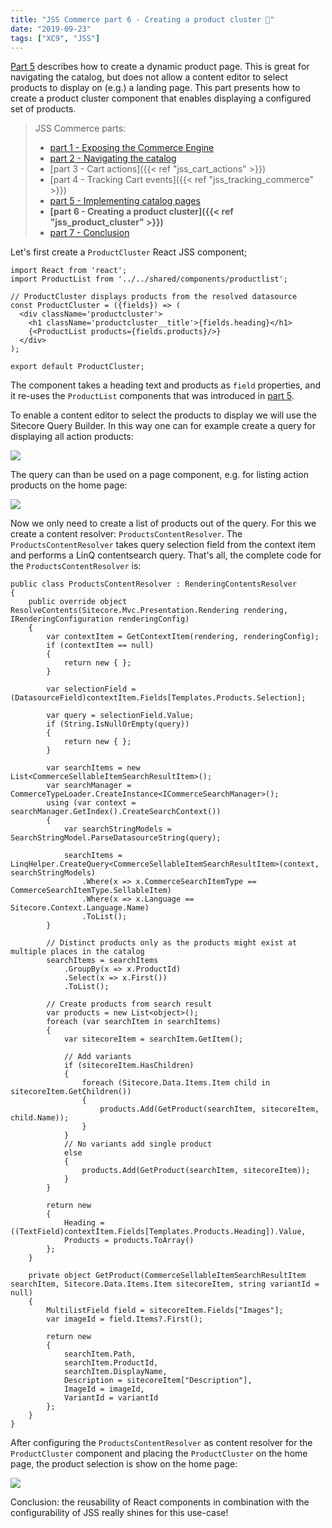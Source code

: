 ```yaml
---
title: "JSS Commerce part 6 - Creating a product cluster 🎽"
date: "2019-09-23"
tags: ["XC9", "JSS"]
---
```


[Part 5](http://jonnekats.nl/2019/implement-catalog-pages/) describes how to create a dynamic product page. This is great for navigating the catalog, but does not allow a content editor to select products to display on (e.g.) a landing page. This part presents how to create a product cluster component that enables displaying a configured set of products.
<!--more-->

> JSS Commerce parts:
>
> - [part 1 - Exposing the Commerce Engine](http://jonnekats.nl/2019/exposing-the-commerce-engine/)
> - [part 2 - Navigating the catalog](http://jonnekats.nl/2019/navigating-the-catalog/)
> - [part 3 - Cart actions]({{< ref "jss_cart_actions" >}})
> - [part 4 - Tracking Cart events]({{< ref "jss_tracking_commerce" >}})
> - [part 5 - Implementing catalog pages](http://jonnekats.nl/2019/implement-catalog-pages/)
> - **[part 6 - Creating a product cluster]({{< ref "jss_product_cluster" >}})**
> - [part 7 - Conclusion](http://jonnekats.nl/2019/jss-commerce-conclusion/)

Let's first create a `ProductCluster` React JSS component;
```
import React from 'react';
import ProductList from '../../shared/components/productlist';

// ProductCluster displays products from the resolved datasource
const ProductCluster = ({fields}) => (
  <div className='productcluster'>
    <h1 className='productcluster__title'>{fields.heading}</h1>
    {<ProductList products={fields.products}/>}
  </div>
);

export default ProductCluster;
```
The component takes a heading text and products as `field` properties, and it re-uses the `ProductList` components that was introduced in [part 5](http://jonnekats.nl/2019/implement-catalog-pages/).

To enable a content editor to select the products to display we will use the Sitecore Query Builder.
In this way one can for example create a query for displaying all action products:

![](/jss_product_cluster_querybuilder.png)

The query can than be used on a page component, e.g. for listing action products on the home page:

![](/jss_product_cluster_selection.png)

Now we only need to create a list of products out of the query. For this we create a content resolver: `ProductsContentResolver`.
The `ProductsContentResolver` takes query selection field from the context item and performs a LinQ contentsearch query.
That's all, the complete code for the `ProductsContentResolver` is:

```
public class ProductsContentResolver : RenderingContentsResolver
{
    public override object ResolveContents(Sitecore.Mvc.Presentation.Rendering rendering, IRenderingConfiguration renderingConfig)
    {
        var contextItem = GetContextItem(rendering, renderingConfig);
        if (contextItem == null)
        {
            return new { };
        }

        var selectionField = (DatasourceField)contextItem.Fields[Templates.Products.Selection];

        var query = selectionField.Value;
        if (String.IsNullOrEmpty(query))
        {
            return new { };
        }

        var searchItems = new List<CommerceSellableItemSearchResultItem>();
        var searchManager = CommerceTypeLoader.CreateInstance<ICommerceSearchManager>();
        using (var context = searchManager.GetIndex().CreateSearchContext())
        {
            var searchStringModels = SearchStringModel.ParseDatasourceString(query);

            searchItems = LinqHelper.CreateQuery<CommerceSellableItemSearchResultItem>(context, searchStringModels)
                .Where(x => x.CommerceSearchItemType == CommerceSearchItemType.SellableItem)
                .Where(x => x.Language == Sitecore.Context.Language.Name)
                .ToList();
        }

        // Distinct products only as the products might exist at multiple places in the catalog
        searchItems = searchItems
            .GroupBy(x => x.ProductId)
            .Select(x => x.First())
            .ToList();

        // Create products from search result
        var products = new List<object>();
        foreach (var searchItem in searchItems)
        {
            var sitecoreItem = searchItem.GetItem();
            
            // Add variants
            if (sitecoreItem.HasChildren)
            {
                foreach (Sitecore.Data.Items.Item child in sitecoreItem.GetChildren())
                {
                    products.Add(GetProduct(searchItem, sitecoreItem, child.Name));
                }
            }
            // No variants add single product
            else
            {
                products.Add(GetProduct(searchItem, sitecoreItem));
            }
        }

        return new
        {
            Heading = ((TextField)contextItem.Fields[Templates.Products.Heading]).Value,
            Products = products.ToArray()
        };
    }

    private object GetProduct(CommerceSellableItemSearchResultItem searchItem, Sitecore.Data.Items.Item sitecoreItem, string variantId = null)
    {
        MultilistField field = sitecoreItem.Fields["Images"];
        var imageId = field.Items?.First();

        return new
        {
            searchItem.Path,
            searchItem.ProductId,
            searchItem.DisplayName,
            Description = sitecoreItem["Description"],
            ImageId = imageId,
            VariantId = variantId
        };
    }
}
```

After configuring the `ProductsContentResolver` as content resolver for the `ProductCluster` component and placing the `ProductCluster` on the home page, the product selection is show on the home page:

![](/jss_product_cluster_homepage.png)

Conclusion: the reusability of React components in combination with the configurability of JSS really shines for this use-case!
